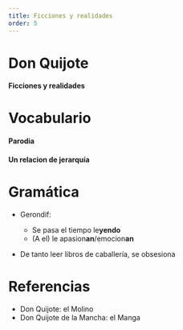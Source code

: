 ```yaml
---
title: Ficciones y realidades
order: 5
---
```


# Don Quijote
#### Ficciones y realidades

# Vocabulario
#### Parodia
#### Un relacion de jerarquía
#### 

# Gramática
- Gerondif:
  - Se pasa el tiempo le**yendo**
  - (A el) le apasion**an**/emocion**an**

- De tanto leer libros de caballería, se obsesiona

# Referencias
- Don Quijote: el Molino
- Don Quijote de la Mancha: el Manga